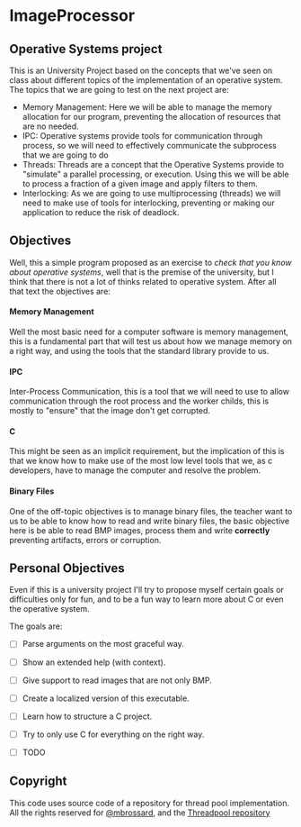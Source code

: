 # ImageProcessor

## Operative Systems project

This is an University Project based on the concepts that we've seen on class about different
topics of the implementation of an operative system. The topics that we are going to test on
the next project are:

- Memory Management: Here we will be able to manage the memory allocation for our program,
    preventing the allocation of resources that are no needed.
- IPC: Operative systems provide tools for communication through process, so we will need
    to effectively communicate the subprocess that we are going to do
- Threads: Threads are a concept that the Operative Systems provide to "simulate" a parallel
    processing, or execution. Using this we will be able to process a fraction of a given
    image and apply filters to them.
- Interlocking: As we are going to use multiprocessing (threads) we will need to make use
    of tools for interlocking, preventing or making our application to reduce the risk of
    deadlock.

## Objectives

Well, this a simple program proposed as an exercise to _check that you know about operative
systems_, well that is the premise of the university, but I think that there is not a lot of
thinks related to operative system. After all that text the objectives are:

#### Memory Management

Well the most basic need for a computer software is memory management, this is a fundamental
part that will test us about how we manage memory on a right way, and using the tools that the
standard library provide to us.

#### IPC

Inter-Process Communication, this is a tool that we will need to use to allow communication through the root process and the worker childs, this is mostly to "ensure" that the image
don't get corrupted.

#### C

This might be seen as an implicit requirement, but the implication of this is that we know how
to make use of the most low level tools that we, as c developers, have to manage the computer and resolve the problem.

#### Binary Files

One of the off-topic objectives is to manage binary files, the teacher want to us to be able
to know how to read and write binary files, the basic objective here is be able to read BMP
images, process them and write **correctly** preventing artifacts, errors or corruption.


## Personal Objectives

Even if this is a university project I'll try to propose myself certain goals or difficulties
only for fun, and to be a fun way to learn more about C or even the operative system.

The goals are:

- [ ] Parse arguments on the most graceful way.
- [ ] Show an extended help (with context).
- [ ] Give support to read images that are not only BMP.
- [ ] Create a localized version of this executable.
- [ ] Learn how to structure a C project.
- [ ] Try to only use C for everything on the right way.
- [ ] TODO


## Copyright

This code uses source code of a repository for thread pool implementation.
All the rights reserved for [@mbrossard](https://github.com/mbrossard),
and the [Threadpool repository](https://github.com/mbrossard/threadpool)
